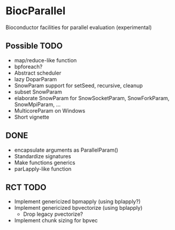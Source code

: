 BiocParallel
============

Bioconductor facilities for parallel evaluation (experimental)

Possible TODO
-------------

+ map/reduce-like function
+ bpforeach?
+ Abstract scheduler
+ lazy DoparParam
+ SnowParam support for setSeed, recursive, cleanup
+ subset SnowParam
+ elaborate SnowParam for SnowSocketParam, SnowForkParam, SnowMpiParam, ...
+ MulticoreParam on Windows
+ Short vignette

DONE
----

+ encapsulate arguments as ParallelParam()
+ Standardize signatures
+ Make functions generics
+ parLapply-like function

RCT TODO
--------

+ Implement genericized bpmapply (using bplapply?)
+ Implement genericized bpvectorize (using bplapply)
    + Drop legacy pvectorize?
+ Implement chunk sizing for bpvec
